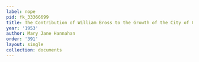 ```yaml
---
label: nope
pid: fk_33366699
title: The Contribution of William Bross to the Growth of the City of Chicago
year: '1953'
author: Mary Jane Hannahan
order: '391'
layout: single
collection: documents
---
```

